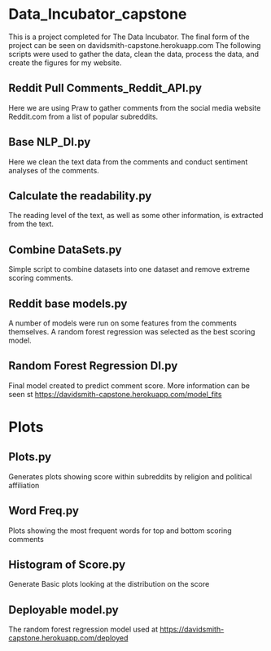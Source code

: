 # Data_Incubator_capstone
This is a project completed for The Data Incubator. The final form of the project can be seen on davidsmith-capstone.herokuapp.com
The following scripts were used to gather the data, clean the data, process the data, and create the figures for my website.


## **Reddit Pull Comments_Reddit_API.py**
Here we are using Praw to gather comments from the social media website Reddit.com from a list of popular subreddits.


## **Base NLP_DI.py**
Here we clean the text data from the comments and conduct sentiment analyses of the comments.

## **Calculate the readability.py**
The reading level of the text, as well as some other information, is extracted from the text.

## Combine DataSets.py
Simple script to combine datasets into one dataset and remove extreme scoring comments.

## Reddit base models.py
A number of models were run on some features from the comments themselves. A random forest regression was selected as the best scoring model.

## Random Forest Regression DI.py
Final model created to predict comment score. More information can be seen st https://davidsmith-capstone.herokuapp.com/model_fits


# Plots
## Plots.py
Generates plots showing score within subreddits by religion and political affiliation
## Word Freq.py
Plots showing the most frequent words for top and bottom scoring comments

## Histogram of Score.py 
Generate Basic plots looking at the distribution on the score

## Deployable model.py 
The random forest regression model used at https://davidsmith-capstone.herokuapp.com/deployed
